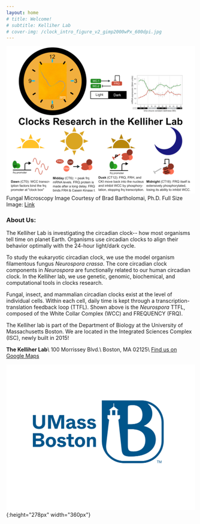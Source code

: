 ```yaml
---
layout: home
# title: Welcome!
# subtitle: Kelliher Lab
# cover-img: /clock_intro_figure_v2_gimp2000wPx_600dpi.jpg
---
```


![Introduction](clock_intro_figure_v2_gimp2000wPx_600dpi.jpg)
Fungal Microscopy Image Courtesy of Brad Bartholomai, Ph.D. Full Size Image: <a href="https://cmk35.github.io/clock_intro_figure_v2_gimp2000wPx_600dpi.jpg" target="_blank">Link</a>

### About Us:
The Kelliher Lab is investigating the circadian clock-- how most organisms tell time on planet Earth. Organisms use circadian clocks to align their behavior optimally with the 24-hour light/dark cycle.

To study the eukaryotic circadian clock, we use the model organism filamentous fungus <em>Neurospora crassa</em>. The core circadian clock components in <em>Neurospora</em> are functionally related to our human circadian clock. In the Kelliher lab, we use genetic, genomic, biochemical, and computational tools in clocks research.

Fungal, insect, and mammalian circadian clocks exist at the level of individual cells. Within each cell, daily time is kept through a transcription-translation feedback loop (TTFL). Shown above is the <em>Neurospora</em> TTFL, composed of the White Collar Complex (WCC) and FREQUENCY (FRQ).

The Kelliher lab is part of the Department of Biology at the University of Massachusetts Boston. We are located in the Integrated Sciences Complex (ISC), newly built in 2015!

**The Kelliher Lab**\\
100 Morrissey Blvd.\\
Boston, MA 02125\\
<a href="https://www.google.com/maps/place/Integrated+Sciences+Complex/@42.314013,-71.041035,15z/data=!4m5!3m4!1s0x0:0x1fd14e0182a90286!8m2!3d42.314013!4d-71.041035" target="_blank">Find us on Google Maps</a>

![Logo](UMB_blue_TM.jpg){:height="278px" width="360px"}
